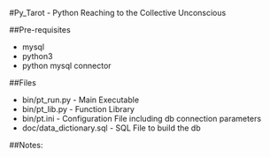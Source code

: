 #Py_Tarot - Python Reaching to the Collective Unconscious

##Pre-requisites

* mysql
* python3
* python mysql connector

##Files

* bin/pt_run.py - Main Executable
* bin/pt_lib.py - Function Library
* bin/pt.ini - Configuration File including db connection parameters
* doc/data_dictionary.sql - SQL File to build the db

##Notes:


